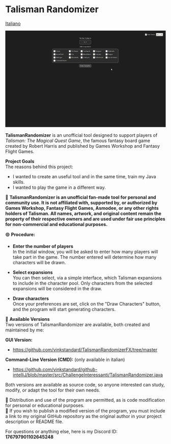 # Talisman Randomizer

[Italiano](README.it.md) 

![Demo](img/clip.gif)

**TalismanRandomizer** is an unofficial tool designed to support players of *Talisman: The Magical Quest Game*, the famous fantasy board game created by Robert Harris and published by Games Workshop and Fantasy Flight Games.

**Project Goals**  
The reasons behind this project:
- I wanted to create an useful tool and in the same time, train my Java skills.
- I wanted to play the game in a different way.

🔴 **TalismanRandomizer is an unofficial fan-made tool for personal and community use.
It is not affiliated with, supported by, or authorized by Games Workshop, Fantasy Flight Games, Asmodee, or any other rights holders of Talisman.
All names, artwork, and original content remain the property of their respective owners and are used under fair use principles for non-commercial and educational purposes.**

🟢 **Procedure:**  
- **Enter the number of players**  
  In the initial window, you will be asked to enter how many players will take part in the game. The number entered will determine how many characters will be drawn.

- **Select expansions**  
  You can then select, via a simple interface, which Talisman expansions to include in the character pool. Only characters from the selected expansions will be considered in the draw.

- **Draw characters**  
  Once your preferences are set, click on the "Draw Characters" button, and the program will start generating characters.

🔗 **Available Versions**  
Two versions of TalismanRandomizer are available, both created and maintained by me:

**GUI Version:**  
- https://github.com/vinkstandard/TalismanRandomizerFX/tree/master

**Command-Line Version (CMD):** (only available in italian)
- https://github.com/vinkstandard/github-intelliJ/blob/master/src/ChallengeInteressanti/TalismanRandomizer.java

Both versions are available as source code, so anyone interested can study, modify, or adapt the tool for their own needs.

🔴 Distribution and use of the program are permitted, as is code modification for personal or educational purposes.  
🔴 If you wish to publish a modified version of the program, you must include a link to my original GitHub repository as the original author in your project description or README file.

For questions or anything else, here is my Discord ID: **176797901102645248**

